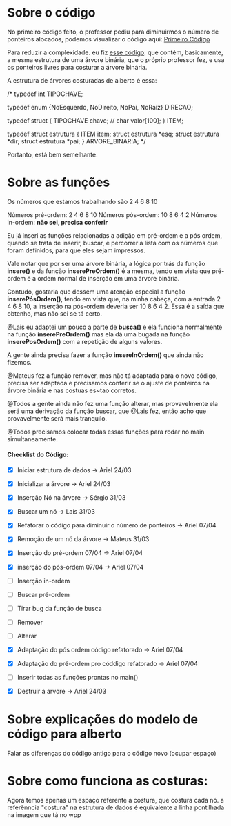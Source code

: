 # Sobre o código

No primeiro código feito, o professor pediu para diminuirmos o número de ponteiros alocados, podemos visualizar o código aqui: [Primeiro Código](https://github.com/laisvitoria/arvore-costurada/blob/main/lais-arvore-costurada-busca-no.c)

Para reduzir a complexidade. eu fiz [esse código](https://github.com/laisvitoria/arvore-costurada/blob/main/arvores-costuradas-ajustes-alberto.c): que contém, basicamente, a mesma estrutura de uma árvore binária, que o próprio professor fez, e usa os ponteiros livres para costurar a árvore binária.

A estrutura de árvores costuradas de alberto é essa:

/*
typedef int TIPOCHAVE;

typedef enum {NoEsquerdo, NoDireito, NoPai, NoRaiz} DIRECAO;

typedef struct {
    TIPOCHAVE chave;
//    char valor[100];
} ITEM;

typedef struct estrutura
{
    ITEM item;
    struct estrutura *esq;
    struct estrutura *dir;
    struct estrutura *pai;
} ARVORE_BINARIA;
*/

Portanto, está bem semelhante.

# Sobre as funções

Os números que estamos trabalhando são 2 4 6 8 10

Números pré-ordem: 2 4 6 8 10
Números pós-ordem: 10 8 6 4 2
Números in-ordem: **não sei, precisa conferir**

Eu já inseri as funções relacionadas a adição em pré-ordem e a pós ordem, quando se trata de inserir, buscar, e percorrer a lista com os números que foram definidos, para que eles sejam impressos.

Vale notar que por ser uma árvore binária, a lógica por trás da função **insere()** e da função **inserePreOrdem()** é a mesma, tendo em vista que pré-ordem é a ordem normal de inserção em uma árvore binária.

Contudo, gostaria que dessem uma atenção especial a função **inserePósOrdem()**, tendo em vista que, na minha cabeça, com a entrada 2 4 6 8 10, a inserção na pós-ordem deveria ser 10 8 6 4 2. Essa é a saída que obtenho, mas não sei se tá certo.

@Lais eu adaptei um pouco a parte de **busca()** e ela funciona normalmente na função **inserePreOrdem()** mas ela dá uma bugada na função **inserePosOrdem()** com a repetição de alguns valores.

A gente ainda precisa fazer a função **insereInOrdem()** que ainda não fizemos.

@Mateus fez a função remover, mas não tá adaptada para o novo código, precisa ser adaptada e precisamos conferir se o ajuste de ponteiros na árvore binária e nas costuas es~tao corretos.

@Todos a gente ainda não fez uma função alterar, mas provavelmente ela será uma derivação da função buscar, que @Lais fez, então acho que provavelmente será mais tranquilo.

@Todos precisamos colocar todas essas funções para rodar no main simultaneamente.



#### Checklist do Código:

- [x]  Iniciar estrutura de dados → Ariel 24/03
- [x]  Inicializar a árvore → Ariel 24/03
- [x]  Inserção Nó na árvore → Sérgio 31/03
- [x]  Buscar um nó → Laís 31/03
- [x]  Refatorar o código para diminuir o número de ponteiros -> Ariel 07/04
- [x] Remoção de um nó da árvore → Mateus 31/03 
- [x] Inserção  do pré-ordem 07/04  -> Ariel 07/04
- [x] inserção  do pós-ordem 07/04  -> Ariel 07/04
- [ ] Inserção in-ordem
- [ ] Buscar pré-ordem
- [ ] Tirar bug da função de busca
- [ ] Remover
- [ ] Alterar
- [x] Adaptação do pós ordem código refatorado  -> Ariel 07/04
- [x] Adaptação do pré-ordem pro códdigo refatorado  -> Ariel 07/04
- [ ] Inserir todas as funções prontas no main()
- [x]  Destruir a arvore → Ariel 24/03



# Sobre explicações do modelo de código para alberto

Falar as diferenças do código antigo para o código novo (ocupar espaço)

# Sobre como funciona as costuras:

Agora temos apenas um espaço referente a costura, que costura cada nó. a referênncia "costura" na estrutura de dados é equivalente a linha pontilhada na imagem que tá no wpp
